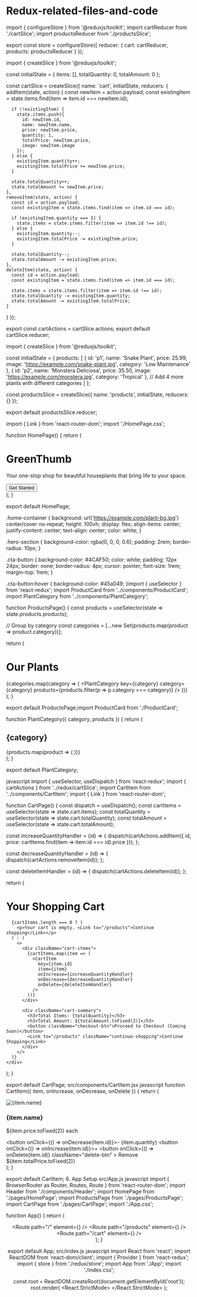 # Redux-related-files-and-code
import { configureStore } from '@reduxjs/toolkit';
import cartReducer from './cartSlice';
import productsReducer from './productsSlice';

export const store = configureStore({
  reducer: {
    cart: cartReducer,
    products: productsReducer
  }
});

import { createSlice } from '@reduxjs/toolkit';

const initialState = {
  items: [],
  totalQuantity: 0,
  totalAmount: 0
};

const cartSlice = createSlice({
  name: 'cart',
  initialState,
  reducers: {
    addItem(state, action) {
      const newItem = action.payload;
      const existingItem = state.items.find(item => item.id === newItem.id);
      
      if (!existingItem) {
        state.items.push({
          id: newItem.id,
          name: newItem.name,
          price: newItem.price,
          quantity: 1,
          totalPrice: newItem.price,
          image: newItem.image
        });
      } else {
        existingItem.quantity++;
        existingItem.totalPrice += newItem.price;
      }
      
      state.totalQuantity++;
      state.totalAmount += newItem.price;
    },
    removeItem(state, action) {
      const id = action.payload;
      const existingItem = state.items.find(item => item.id === id);
      
      if (existingItem.quantity === 1) {
        state.items = state.items.filter(item => item.id !== id);
      } else {
        existingItem.quantity--;
        existingItem.totalPrice -= existingItem.price;
      }
      
      state.totalQuantity--;
      state.totalAmount -= existingItem.price;
    },
    deleteItem(state, action) {
      const id = action.payload;
      const existingItem = state.items.find(item => item.id === id);
      
      state.items = state.items.filter(item => item.id !== id);
      state.totalQuantity -= existingItem.quantity;
      state.totalAmount -= existingItem.totalPrice;
    }
  }
});

export const cartActions = cartSlice.actions;
export default cartSlice.reducer;

import { createSlice } from '@reduxjs/toolkit';

const initialState = {
  products: [
    {
      id: 'p1',
      name: 'Snake Plant',
      price: 25.99,
      image: 'https://example.com/snake-plant.jpg',
      category: 'Low Maintenance'
    },
    {
      id: 'p2',
      name: 'Monstera Deliciosa',
      price: 35.50,
      image: 'https://example.com/monstera.jpg',
      category: 'Tropical'
    },
    // Add 4 more plants with different categories
  ]
};

const productsSlice = createSlice({
  name: 'products',
  initialState,
  reducers: {}
});

export default productsSlice.reducer;

import { Link } from 'react-router-dom';
import './HomePage.css';

function HomePage() {
  return (
    <div className="home-container">
      <div className="hero-section">
        <h1>GreenThumb</h1>
        <p>Your one-stop shop for beautiful houseplants that bring life to your space.</p>
        <Link to="/products">
          <button className="cta-button">Get Started</button>
        </Link>
      </div>
    </div>
  );
}

export default HomePage;

.home-container {
  background: url('https://example.com/plant-bg.jpg') center/cover no-repeat;
  height: 100vh;
  display: flex;
  align-items: center;
  justify-content: center;
  text-align: center;
  color: white;
}

.hero-section {
  background-color: rgba(0, 0, 0, 0.6);
  padding: 2rem;
  border-radius: 10px;
}

.cta-button {
  background-color: #4CAF50;
  color: white;
  padding: 12px 24px;
  border: none;
  border-radius: 4px;
  cursor: pointer;
  font-size: 1rem;
  margin-top: 1rem;
}

.cta-button:hover {
  background-color: #45a049;
}import { useSelector } from 'react-redux';
import ProductCard from '../components/ProductCard';
import PlantCategory from '../components/PlantCategory';

function ProductsPage() {
  const products = useSelector(state => state.products.products);
  
  // Group by category
  const categories = [...new Set(products.map(product => product.category))];
  
  return (
    <div className="products-page">
      <h1>Our Plants</h1>
      {categories.map(category => (
        <PlantCategory 
          key={category}
          category={category}
          products={products.filter(p => p.category === category)}
        />
      ))}
    </div>
  );
}

export default ProductsPage;import ProductCard from './ProductCard';

function PlantCategory({ category, products }) {
  return (
    <div className="category-section">
      <h2>{category}</h2>
      <div className="products-grid">
        {products.map(product => (
          <ProductCard key={product.id} product={product} />
        ))}
      </div>
    </div>
  );
}

export default PlantCategory;

javascript
import { useSelector, useDispatch } from 'react-redux';
import { cartActions } from '../redux/cartSlice';
import CartItem from '../components/CartItem';
import { Link } from 'react-router-dom';

function CartPage() {
  const dispatch = useDispatch();
  const cartItems = useSelector(state => state.cart.items);
  const totalQuantity = useSelector(state => state.cart.totalQuantity);
  const totalAmount = useSelector(state => state.cart.totalAmount);
  
  const increaseQuantityHandler = (id) => {
    dispatch(cartActions.addItem({
      id,
      price: cartItems.find(item => item.id === id).price
    }));
  };
  
  const decreaseQuantityHandler = (id) => {
    dispatch(cartActions.removeItem(id));
  };
  
  const deleteItemHandler = (id) => {
    dispatch(cartActions.deleteItem(id));
  };
  
  return (
    <div className="cart-page">
      <h1>Your Shopping Cart</h1>
      
      {cartItems.length === 0 ? (
        <p>Your cart is empty. <Link to="/products">Continue shopping</Link></p>
      ) : (
        <>
          <div className="cart-items">
            {cartItems.map(item => (
              <CartItem
                key={item.id}
                item={item}
                onIncrease={increaseQuantityHandler}
                onDecrease={decreaseQuantityHandler}
                onDelete={deleteItemHandler}
              />
            ))}
          </div>
          
          <div className="cart-summary">
            <h3>Total Items: {totalQuantity}</h3>
            <h3>Total Amount: ${totalAmount.toFixed(2)}</h3>
            <button className="checkout-btn">Proceed to Checkout (Coming Soon)</button>
            <Link to="/products" className="continue-shopping">Continue Shopping</Link>
          </div>
        </>
      )}
    </div>
  );
}

export default CartPage;
src/components/CartItem.jsx
javascript
function CartItem({ item, onIncrease, onDecrease, onDelete }) {
  return (
    <div className="cart-item">
      <img src={item.image} alt={item.name} />
      <div className="item-details">
        <h3>{item.name}</h3>
        <p>${item.price.toFixed(2)} each</p>
      </div>
      <div className="item-controls">
        <button onClick={() => onDecrease(item.id)}>-</button>
        <span>{item.quantity}</span>
        <button onClick={() => onIncrease(item.id)}>+</button>
        <button 
          onClick={() => onDelete(item.id)}
          className="delete-btn"
        >
          Remove
        </button>
      </div>
      <div className="item-total">
        ${item.totalPrice.toFixed(2)}
      </div>
    </div>
  );
}

export default CartItem;
6. App Setup
src/App.js
javascript
import { BrowserRouter as Router, Routes, Route } from 'react-router-dom';
import Header from './components/Header';
import HomePage from './pages/HomePage';
import ProductsPage from './pages/ProductsPage';
import CartPage from './pages/CartPage';
import './App.css';

function App() {
  return (
    <Router>
      <Header />
      <main>
        <Routes>
          <Route path="/" element={<HomePage />} />
          <Route path="/products" element={<ProductsPage />} />
          <Route path="/cart" element={<CartPage />} />
        </Routes>
      </main>
    </Router>
  );
}

export default App;
src/index.js
javascript
import React from 'react';
import ReactDOM from 'react-dom/client';
import { Provider } from 'react-redux';
import { store } from './redux/store';
import App from './App';
import './index.css';

const root = ReactDOM.createRoot(document.getElementById('root'));
root.render(
  <React.StrictMode>
    <Provider store={store}>
      <App />
    </Provider>
  </React.StrictMode>
);